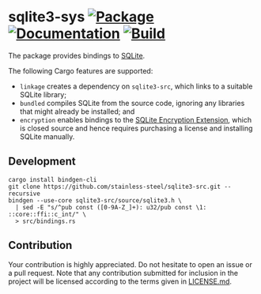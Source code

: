 # sqlite3-sys [![Package][package-img]][package-url] [![Documentation][documentation-img]][documentation-url] [![Build][build-img]][build-url]

The package provides bindings to [SQLite].

The following Cargo features are supported:

* `linkage` creates a dependency on `sqlite3-src`, which links to a suitable
  SQLite library;
* `bundled` compiles SQLite from the source code, ignoring any libraries that
  might already be installed; and
* `encryption` enables bindings to the [SQLite Encryption Extension], which is
  closed source and hence requires purchasing a license and installing SQLite
  manually.

## Development

```shell
cargo install bindgen-cli
git clone https://github.com/stainless-steel/sqlite3-src.git --recursive
bindgen --use-core sqlite3-src/source/sqlite3.h \
  | sed -E "s/^pub const ([0-9A-Z_]+): u32/pub const \1: ::core::ffi::c_int/" \
  > src/bindings.rs
```

## Contribution

Your contribution is highly appreciated. Do not hesitate to open an issue or a
pull request. Note that any contribution submitted for inclusion in the project
will be licensed according to the terms given in [LICENSE.md](LICENSE.md).

[SQLite]: https://www.sqlite.org
[SQLite Encryption Extension]: https://www.sqlite.org/see/doc/release/www/index.wiki

[build-img]: https://github.com/stainless-steel/sqlite3-sys/workflows/build/badge.svg
[build-url]: https://github.com/stainless-steel/sqlite3-sys/actions/workflows/build.yml
[documentation-img]: https://docs.rs/sqlite3-sys/badge.svg
[documentation-url]: https://docs.rs/sqlite3-sys
[package-img]: https://img.shields.io/crates/v/sqlite3-sys.svg
[package-url]: https://crates.io/crates/sqlite3-sys
